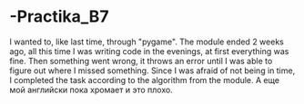 # -Practika_B7
I wanted to, like last time, through "pygame". The module ended 2 weeks ago, all this time I was writing code in the evenings, at first everything was fine. Then something went wrong, it throws an error until I was able to figure out where I missed something. Since I was afraid of not being in time, I completed the task according to the algorithm from the module.
А еще мой английски пока хромает и это плохо.

